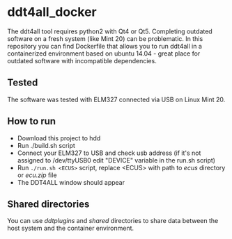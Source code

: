 # ddt4all_docker

The ddt4all tool requires python2 with Qt4 or Qt5.
Completing outdated software on a fresh system (like Mint 20) can be problematic.
In this repository you can find Dockerfile that allows you to run ddt4all in a containerized environment based on ubuntu 14.04 - great place for outdated software with incompatible dependencies.

## Tested

The software was tested with ELM327 connected via USB on Linux Mint 20.

## How to run

* Download this project to hdd
* Run ./build.sh script
* Connect your ELM327 to USB and check usb address (if it's not assigned to /dev/ttyUSB0 edit "DEVICE" variable in the run.sh script)
* Run `./run.sh <ECUS>` script, replace \<ECUS> with path to *ecus* directory or *ecu.zip* file
* The DDT4ALL window should appear

## Shared directories

You can use *ddtplugins* and *shared* directories to share data between the host system and the container environment.
